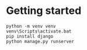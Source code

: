 # Getting started
```
python -m venv venv
venv\Scripts\activate.bat
pip install django
python manage.py runserver
```